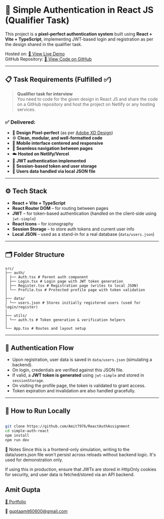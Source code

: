 # 🔐 Simple Authentication in React JS (Qualifier Task)

This project is a **pixel-perfect authentication system** built using **React + Vite + TypeScript**, implementing JWT-based login and registration as per the design shared in the qualifier task.

Hosted on: [🔗 View Live Demo](https://reactauthassignment.netlify.app/)  
GitHub Repository: [📁 View Code on GitHub](https://github.com/Amit7976/ReactAuthAssignment)

---

## 📋 Task Requirements (Fulfilled ✅)

> **Qualifier task for interview**  
> You need to code for the given design in React JS and share the code on a GitHub repository and host the project on Netlify or any hosting services.

### ✅ Delivered:
- 🔳 **Design Pixel-perfect** (as per [Adobe XD Design](https://xd.adobe.com/view/b68eea25-003d-4a5d-8fdd-d463eeb20b32-e3dd))
- ⚙️ **Clean, modular, and well-formatted code**
- 📱 **Mobile interface centered and responsive**
- 🔁 **Seamless navigation between pages**
- ☁️ **Hosted on Netlify/Vercel**
- 🧪 **JWT authentication implemented**
- 💾 **Session-based token and user storage**
- 📁 **Users data handled via local JSON file**

---

## ⚙️ Tech Stack

- **React + Vite + TypeScript**
- **React Router DOM** – for routing between pages
- **JWT** – for token-based authentication (handled on the client-side using `jwt-simple`)
- **React Icons** – for iconography
- **Session Storage** – to store auth tokens and current user info
- **Local JSON** – used as a stand-in for a real database (`data/users.json`)

---

## 🗂️ Folder Structure

```
src/
├── auth/
│ ├── Auth.tsx # Parent auth component
│ ├── Login.tsx # Login page with JWT token generation
│ ├── Register.tsx # Registration page (writes to local JSON)
│ └── Profile.tsx # Protected profile page with token validation
│
├── data/
│ └── users.json # Stores initially registered users (used for login/register)
│
├── utils/
│ └── auth.ts # Token generation & verification helpers
│
└── App.tsx # Routes and layout setup

```

---

## 🔐 Authentication Flow

- Upon registration, user data is saved in `data/users.json` (simulating a backend).
- On login, credentials are verified against this JSON file.
- If valid, a **JWT token is generated** using `jwt-simple` and stored in `sessionStorage`.
- On visiting the profile page, the token is validated to grant access.
- Token expiration and invalidation are also handled gracefully.

---

## 🚀 How to Run Locally

```bash

git clone https://github.com/Amit7976/ReactAuthAssignment
cd simple-auth-react
npm install
npm run dev

```
📝 Notes
Since this is a frontend-only simulation, writing to the data/users.json file won't persist across reloads without backend logic. It's used for demonstration only.

If using this in production, ensure that JWTs are stored in HttpOnly cookies for security, and user data is fetched/stored via an API backend.




## Amit Gupta

[🔗 Portfolio](https://portfolio-amit7976s-projects.vercel.app/)

📧 guptaamit60600@gmail.com